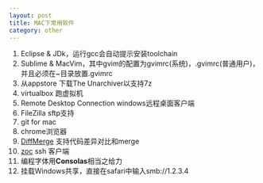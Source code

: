 ```yaml
---
layout: post
title: MAC下常用软件
category: other
---
```



1. Eclipse & JDk，运行gcc会自动提示安装toolchain
1. Sublime & MacVim，其中gvim的配置为gvimrc(系统)，.gvimrc(普通用户)，并且必须在~目录放置.gvimrc
1. 从appstore 下载The Unarchiver以支持7z
1. virtualbox 跑虚拟机
1. Remote Desktop Connection windows远程桌面客户端
1. FileZilla sftp支持
1. git for mac
1. chrome浏览器
1. [DiffMerge](http://www.sourcegear.com/diffmerge/) 支持代码差异对比和merge
1. [zoc](http://www.emtec.com/zoc/) ssh 客户端
1. 编程字体用**Consolas**相当之给力
1. 挂载Windows共享，直接在safari中输入smb://1.2.3.4
